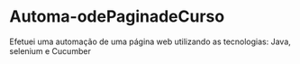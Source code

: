 # Automa-odePaginadeCurso
Efetuei uma automação de uma página web utilizando as tecnologias: Java, selenium e Cucumber
